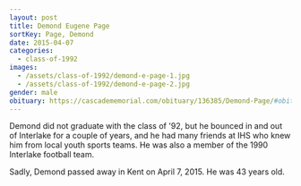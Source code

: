 ```yaml
---
layout: post
title: Demond Eugene Page
sortKey: Page, Demond
date: 2015-04-07
categories:
  - class-of-1992
images:
  - /assets/class-of-1992/demond-e-page-1.jpg
  - /assets/class-of-1992/demond-e-page-2.jpg
gender: male
obituary: https://cascadememorial.com/obituary/136385/Demond-Page/#obituary
---
```

Demond did not graduate with the class of '92, but he bounced in and out of Interlake for a couple of years, and he had many friends at IHS who knew him from local youth sports teams. He was also a member of the 1990 Interlake football team. 

Sadly, Demond passed away in Kent on April 7, 2015.  He was 43 years old.